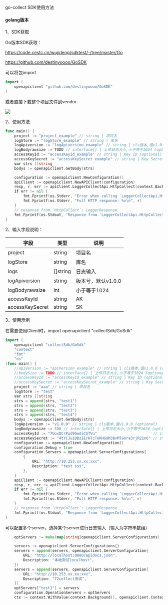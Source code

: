 go-collect SDK使用方法

#### golang版本

1、SDK获取

Go版本SDK获取：

https://code.cestc.cn/wujideng/sdktest/-/tree/master/Go

https://github.com/destinyoooo/GoSDK

可以将包import

```go
import (
    openapiclient "github.com/destinyoooo/GoSDK"
)
```

或者直接下载整个项目文件到vendor

![](C:\Users\wujid\AppData\Roaming\marktext\images\2022-04-06-14-03-32-image.png)

2、使用方法

```go
func main() {
    project := "project_example" // string | 项目名
    logStore := "logStore_example" // string | 库名
    logApiversion := "logApiversion_example" // string | cls版本,值v1.0.0 (optional)
    logBodyrawsize := TODO // interface{} | 上传日志大小,小于等于1024 (optional)
    accessKeyId := "accessKeyId_example" // string | Key ID (optional)
    accessKeySecret := "accessKeySecret_example" // string | Key Secret (optional)
    var strs []string
    bodys := openapiclient.GetBody(strs)

    configuration := openapiclient.NewConfiguration()
    apiClient := openapiclient.NewAPIClient(configuration)
    resp, r, err := apiClient.LoggerCollectApi.HttpCollect(context.Background(), project, logStore).Body(body).LogApiversion(logApiversion).LogBodyrawsize(logBodyrawsize).AccessKeyId(accessKeyId).AccessKeySecret(accessKeySecret).Execute()
    if err != nil {
        fmt.Fprintf(os.Stderr, "Error when calling `LoggerCollectApi.HttpCollect``: %v\n", err)
        fmt.Fprintf(os.Stderr, "Full HTTP response: %v\n", r)
    }
    // response from `HttpCollect`: LoggerResponse
    fmt.Fprintf(os.Stdout, "Response from `LoggerCollectApi.HttpCollect`: %v\n", resp)
}
```

2、输入字段说明：

| 字段              | 类型       | 说明           |
| --------------- | -------- | ------------ |
| project         | string   | 项目名          |
| logStore        | string   | 库名           |
| logs            | []string | 日志输入         |
| logApiversion   | string   | 版本号，默认v1.0.0 |
| logBodyrawsize  | int      | 小于等于1024     |
| accessKeyId     | string   | AK           |
| accessKeySecret | string   | SK           |

3、使用示例

在需要使用Client时，import  openapiclient "collectSdk/GoSdk"  

```go
import (
    openapiclient "collectSdk/GoSdk"
    "context"
    "fmt"
    "os"
)func main() {
    //apiVersion := "apiVersion_example" // string | cls版本,值v1.0.0 (optional)
    //bodySize := TODO // interface{} | 上传日志大小,小于等于1024 (optional)
    //accessKeyId := "accessKeyId_example" // string | Key ID (optional)
    //accessKeySecret := "accessKeySecret_example" // string | Key Secret (optional)
    project := "aaa" // string | 项目名
    logStore := "test"
    var strs []string
    strs = append(strs, "test1")
    strs = append(strs, "test2")
    strs = append(strs, "test3")
    strs = append(strs, "test4")
    bodys := openapiclient.GetBody(strs)
    logApiversion := "v1.0.0" // string | cls版本,值v1.0.0 (optional)
    logBodyrawsize := 500 // interface{} | 上传日志大小,小于等于1024 (optional)
    accessKeyId := "7UoxDCrPud9GwdiCSTVu"                         // string | Key ID (optional)
    accessKeySecret := "4tYCJuiDBzIErHTcToKHGaM3BvMlGora3rjR21n6" // string | Key Secret (optional)
    configuration := openapiclient.NewConfiguration()
    configuration.Debug = true
    configuration.Servers = openapiclient.ServerConfigurations{
        {
            URL: "http://10.253.xx.xx:xxx",
            Description: "test sss",
        },
    }
    apiClient := openapiclient.NewAPIClient(configuration)
    resp, r, err := apiClient.LoggerCollectApi.HttpCollect(context.Background(), project, logStore).Body(bodys).LogApiversion(logApiversion).LogBodyrawsize(logBodyrawsize).AccessKeyId(accessKeyId).AccessKeySecret(accessKeySecret).Execute()
    if err != nil {
        fmt.Fprintf(os.Stderr, "Error when calling `LoggerCollectApi.HttpCollect``: %v\n", err)
        fmt.Fprintf(os.Stderr, "Full HTTP response: %v\n", r)
    }
    // response from `HttpCollect`: LoggerResponse
    fmt.Fprintf(os.Stdout, "Response from `LoggerCollectApi.HttpCollect`: %v\n", resp)
}
```

可以配置多个server，选择某个server进行日志输入（输入为字符串数组）

```go
    optServers := make(map[string]openapiclient.ServerConfigurations)

    servers := openapiclient.ServerConfigurations{}
    servers = append(servers, openapiclient.ServerConfiguration{
        URL: "http://localhost:8080/apidocs.json",
        Description: "本地测试localhost",
    })
    servers = append(servers, openapiclient.ServerConfiguration{
        URL: "http://10.253.xx.xx:xxx",
        Description: "72collect测试",
    })
    optServers["test1"] = servers
    configuration.OperationServers = optServers
    ctx := context.WithValue(context.Background(), openapiclient.ContextServerIndex, 1)
```
